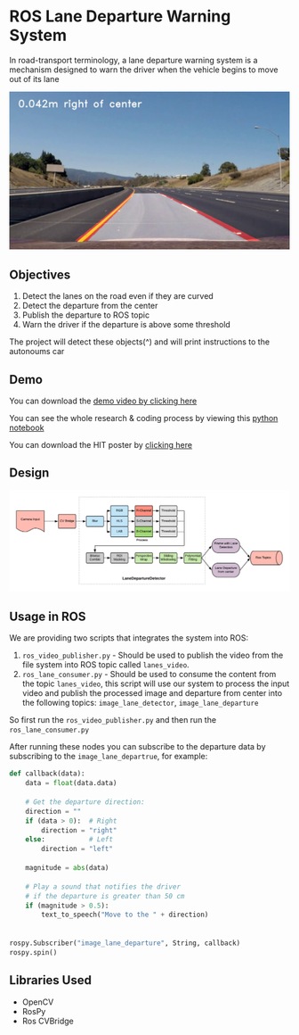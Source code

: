# ROS Lane Departure Warning System
In road-transport terminology, a lane departure warning system is a mechanism designed to warn the driver when the vehicle begins to move out of its lane

![](output.jpg)

## Objectives
  1) Detect the lanes on the road even if they are curved
  2) Detect the departure from the center
  3) Publish the departure to ROS topic
  4) Warn the driver if the departure is above some threshold
  
The project will detect these objects(^) and will print instructions to the autonoums car

## Demo
You can download the [demo video by clicking here](teaser_video.mp4)

You can see the whole research & coding process by viewing this [python notebook](research.ipynb)

You can download the HIT poster by [clicking here](poster.pptx)

## Design
![](design.png)


## Usage in ROS
We are providing two scripts that integrates the system into ROS:
1) `ros_video_publisher.py` - Should be used to publish the video from the file system into ROS topic called `lanes_video`.
2) `ros_lane_consumer.py` - Should be used to consume the content from the topic `lanes_video`, this script will use our system to process the input video and publish the processed image and departure from center into the following topics: `image_lane_detector`, `image_lane_departure`


So first run the `ros_video_publisher.py` and then run the `ros_lane_consumer.py`

After running these nodes you can subscribe to the departure data by subscribing to the `image_lane_departrue`, for example:

```python
def callback(data):
    data = float(data.data)
    
    # Get the departure direction:
    direction = ""
    if (data > 0):  # Right
        direction = "right"
    else:           # Left
        direction = "left"
    
    magnitude = abs(data)
    
    # Play a sound that notifies the driver 
    # if the departure is greater than 50 cm
    if (magnitude > 0.5):
        text_to_speech("Move to the " + direction)


rospy.Subscriber("image_lane_departure", String, callback)
rospy.spin()
```

## Libraries Used
* OpenCV
* RosPy
* Ros CVBridge
